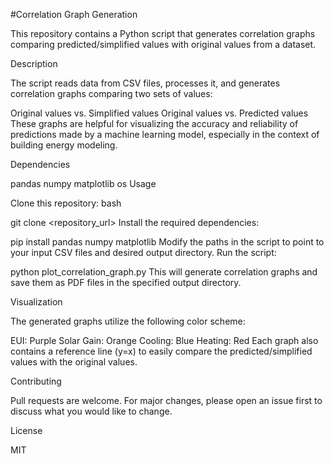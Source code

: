 #Correlation Graph Generation

This repository contains a Python script that generates correlation graphs comparing predicted/simplified values with original values from a dataset.

Description

The script reads data from CSV files, processes it, and generates correlation graphs comparing two sets of values:

Original values vs. Simplified values
Original values vs. Predicted values
These graphs are helpful for visualizing the accuracy and reliability of predictions made by a machine learning model, especially in the context of building energy modeling.

Dependencies

pandas
numpy
matplotlib
os
Usage

Clone this repository:
bash

git clone <repository_url>
Install the required dependencies:

pip install pandas numpy matplotlib
Modify the paths in the script to point to your input CSV files and desired output directory.
Run the script:

python plot_correlation_graph.py
This will generate correlation graphs and save them as PDF files in the specified output directory.

Visualization

The generated graphs utilize the following color scheme:

EUI: Purple
Solar Gain: Orange
Cooling: Blue
Heating: Red
Each graph also contains a reference line (y=x) to easily compare the predicted/simplified values with the original values.

Contributing

Pull requests are welcome. For major changes, please open an issue first to discuss what you would like to change.

License

MIT
